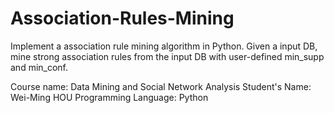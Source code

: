 # Association-Rules-Mining
Implement a association rule mining algorithm in Python.
Given a input DB, mine strong association rules from the input DB with user-defined min_supp and min_conf.

Course name: Data Mining and Social Network Analysis
Student's Name: Wei-Ming HOU
Programming Language: Python

